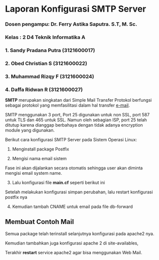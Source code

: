 # Laporan Konfigurasi SMTP Server

### Dosen pengampu: Dr. Ferry Astika Saputra. S.T, M. Sc.
### Kelas : 2 D4 Teknik Informatika A

### 1. Sandy Pradana Putra (3121600017)

### 2. Obed Christian S (3121600022)

### 3. Muhammad Rizqy F (3121600024)

### 4. Daffa Ridwan R (3121600027)

**SMTP** merupakan singkatan dari Simple Mail Transfer Protokol berfungsi sebagai protokol yang memfasilitasi dalam hal transfer <u>e-mail</u>. 

SMTP menggunakan 3 port, Port 25 digunakan untuk non SSL, port 587 untuk TLS dan 465 untuk SSL. Namun oleh sebagian ISP, port 25 telah ditutup karena dianggap berbahaya dengan tidak adanya encryption module yang digunakan.

Berikut cara konfigurasi SMTP Server pada Sistem Operasi Linux:
1. Menginstall package Postfix 




2. Mengisi nama email sistem

Fase ini akan dijalankan secara otomatis sehingga user akan diminta mengisi email system name.



3. Lalu konfigurasi file **main.cf** seperti berikut ini



Setelah melakukan konfigurasi simpan perubahan, lalu restart konfigurasi postfix nya



4. Kemudian tambah CNAME untuk email pada file db-forward



## Membuat Contoh Mail

Semua package telah terinstall selanjutnya konfigurasi pada apache2 nya.





Kemudian tambahkan juga konfigurasi apache 2 di site-availables, 




Terakhir **restart** service apache2 agar bisa menggunakan Web Mail. 
